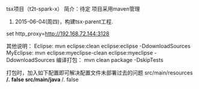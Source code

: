 tsx项目（t2t-spark-x）
简介：待定
项目采用maven管理

1. 2015-06-04(周四)，构建tsx-parent工程.

set http_proxy=http://192.168.72.144:3128

其他说明：
Eclipse:
mvn eclipse:clean eclipse:eclipse -DdownloadSources 
MyEclipse:
mvn eclipse:myeclipse-clean eclipse:myeclipse -DdownloadSources
编译打包：
mvn clean package -DskipTests

打包时，加入如下配置即可解决配置文件未部署过去的问题
<resources>
    <resource>
        <directory>src/main/resources</directory>
        <includes>
            <include>**/*.*</include>
        </includes>
        <filtering>false</filtering>
    </resource>
    <resource>
        <directory>src/main/java</directory>
        <includes>
            <include>**/*.*</include>
        </includes>
        <filtering>false</filtering>
    </resource>
</resources>